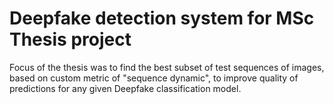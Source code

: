 # Deepfake detection system for MSc Thesis project
Focus of the thesis was to find the best subset of test sequences of images, based on custom metric of "sequence dynamic", to improve quality of predictions for any given Deepfake classification model.  
